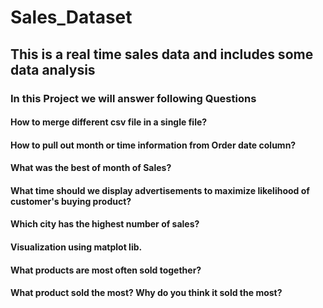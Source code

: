 # Sales_Dataset
## This is a real time sales data and includes some data analysis
### In this Project we will answer following Questions
#### How to merge different csv file in a single file?
#### How to pull out month or time information from Order date column?
#### What was the best of month of Sales?
#### What time should we display advertisements to maximize likelihood of customer's buying product?
#### Which city has the highest number of sales?
#### Visualization using matplot lib.
#### What products are most often sold together?
#### What product sold the most? Why do you think it sold the most?
